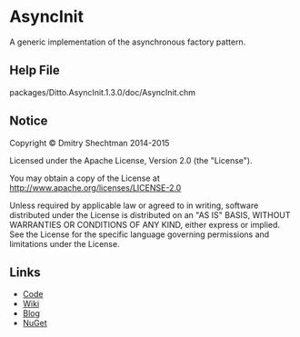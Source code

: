 AsyncInit
=========

A generic implementation of the asynchronous factory pattern.

Help File
---------

packages/Ditto.AsyncInit.1.3.0/doc/AsyncInit.chm

Notice
------

   Copyright © Dmitry Shechtman 2014-2015

   Licensed under the Apache License, Version 2.0 (the "License").

   You may obtain a copy of the License at
   http://www.apache.org/licenses/LICENSE-2.0

   Unless required by applicable law or agreed to in writing, software
   distributed under the License is distributed on an "AS IS" BASIS,
   WITHOUT WARRANTIES OR CONDITIONS OF ANY KIND, either express or implied.
   See the License for the specific language governing permissions and
   limitations under the License.

Links
-----

* [Code](https://github.com/dmitry-shechtman/AsyncInit)
* [Wiki](https://github.com/dmitry-shechtman/AsyncInit/wiki)
* [Blog](https://shecht.wordpress.com/category/asyncactivator/)
* [NuGet](https://nuget.org/packages/Ditto.AsyncInit)
